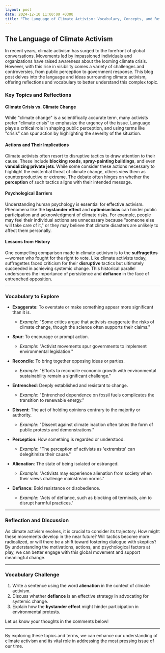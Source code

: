 ```yaml
---
layout: post
date: 2024-12-10 11:00:00 +0300
title: "The Language of Climate Activism: Vocabulary, Concepts, and Reflections"
---
```


## The Language of Climate Activism

In recent years, climate activism has surged to the forefront of global conversations. Movements led by impassioned individuals and organizations have raised awareness about the looming climate crisis. However, with this rise in visibility comes a variety of challenges and controversies, from public perception to government response. This blog post delves into the language and ideas surrounding climate activism, offering reflections and vocabulary to better understand this complex topic.

### Key Topics and Reflections

#### Climate Crisis vs. Climate Change
While "climate change" is a scientifically accurate term, many activists prefer "climate crisis" to emphasize the urgency of the issue. Language plays a critical role in shaping public perception, and using terms like "crisis" can spur action by highlighting the severity of the situation.

#### Actions and Their Implications
Climate activists often resort to disruptive tactics to draw attention to their cause. These include **blocking roads**, **spray-painting buildings**, and even **vandalizing private jets**. While some consider these actions necessary to highlight the existential threat of climate change, others view them as counterproductive or extreme. The debate often hinges on whether the **perception** of such tactics aligns with their intended message.

#### Psychological Barriers
Understanding human psychology is essential for effective activism. Phenomena like the **bystander effect** and **optimism bias** can hinder public participation and acknowledgment of climate risks. For example, people may feel their individual actions are unnecessary because "someone else will take care of it," or they may believe that climate disasters are unlikely to affect them personally.

#### Lessons from History
One compelling comparison made in climate activism is to the **suffragettes**—women who fought for the right to vote. Like climate activists today, suffragettes faced criticism for their **disruptive** tactics but ultimately succeeded in achieving systemic change. This historical parallel underscores the importance of persistence and **defiance** in the face of entrenched opposition.

---

### Vocabulary to Explore

- **Exaggerate**: To overstate or make something appear more significant than it is.
  - *Example*: "Some critics argue that activists exaggerate the risks of climate change, though the science often supports their claims."

- **Spur**: To encourage or prompt action.
  - *Example*: "Activist movements spur governments to implement environmental legislation."

- **Reconcile**: To bring together opposing ideas or parties.
  - *Example*: "Efforts to reconcile economic growth with environmental sustainability remain a significant challenge."

- **Entrenched**: Deeply established and resistant to change.
  - *Example*: "Entrenched dependence on fossil fuels complicates the transition to renewable energy."

- **Dissent**: The act of holding opinions contrary to the majority or authority.
  - *Example*: "Dissent against climate inaction often takes the form of public protests and demonstrations."

- **Perception**: How something is regarded or understood.
  - *Example*: "The perception of activists as 'extremists' can delegitimize their cause."

- **Alienation**: The state of being isolated or estranged.
  - *Example*: "Activists may experience alienation from society when their views challenge mainstream norms."

- **Defiance**: Bold resistance or disobedience.
  - *Example*: "Acts of defiance, such as blocking oil terminals, aim to disrupt harmful practices."

---

### Reflection and Discussion

As climate activism evolves, it is crucial to consider its trajectory. How might these movements develop in the near future? Will tactics become more radicalized, or will there be a shift toward fostering dialogue with skeptics? By understanding the motivations, actions, and psychological factors at play, we can better engage with this global movement and support meaningful change.

---

### Vocabulary Challenge

1. Write a sentence using the word **alienation** in the context of climate activism.
2. Discuss whether **defiance** is an effective strategy in advocating for systemic change.
3. Explain how the **bystander effect** might hinder participation in environmental protests.

Let us know your thoughts in the comments below!

---

By exploring these topics and terms, we can enhance our understanding of climate activism and its vital role in addressing the most pressing issue of our time.